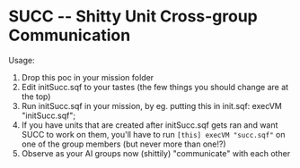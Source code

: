 # SUCC -- Shitty Unit Cross-group Communication

Usage:

1. Drop this poc in your mission folder
2. Edit initSucc.sqf to your tastes (the few things you should change are at the top)
3. Run initSucc.sqf in your mission, by eg. putting this in init.sqf: execVM "initSucc.sqf";
4. If you have units that are created after initSucc.sqf gets ran and want SUCC to work on them, you'll have to run `[this] execVM "succ.sqf"` on one of the group members (but never more than one!?)
5. Observe as your AI groups now (shittily) "communicate" with each other
